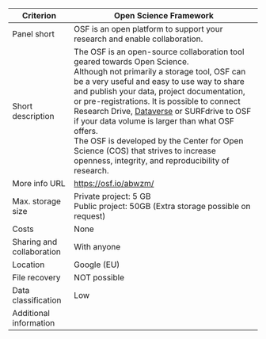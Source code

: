 |Criterion|Open Science Framework|
|---|---|
|Panel short|OSF is an open platform to support your research and enable collaboration.|
|Short description|The OSF is an open-source collaboration tool geared towards Open Science. <br> Although not primarily a storage tool, OSF can be a very useful and easy to use way to share and publish your data, project documentation, or pre-registrations. It is possible to connect Research Drive, [Dataverse](https://libguides.vu.nl/rdm/selecting-archive?#s-lg-box-wrapper-15125672) or SURFdrive to OSF if your data volume is larger than what OSF offers. <br> The OSF is developed by the Center for Open Science (COS) that strives to increase openness, integrity, and reproducibility of research. |
|More info URL|<https://osf.io/abwzm/>|
|Max. storage size|Private project: 5 GB <br> Public project: 50GB (Extra storage possible on request) |
|Costs|None|
|Sharing and collaboration|With anyone|
|Location|Google (EU)|
|File recovery|NOT possible |
|Data classification|Low|
|Additional information| |

